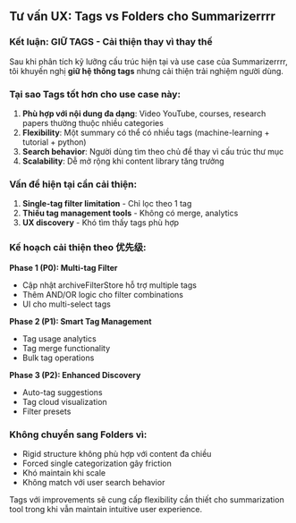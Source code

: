 ## Tư vấn UX: Tags vs Folders cho Summarizerrrr

### **Kết luận: GIỮ TAGS - Cải thiện thay vì thay thế**

Sau khi phân tích kỹ lưỡng cấu trúc hiện tại và use case của Summarizerrrr, tôi khuyến nghị **giữ hệ thống tags** nhưng cải thiện trải nghiệm người dùng.

### **Tại sao Tags tốt hơn cho use case này:**

1. **Phù hợp với nội dung đa dạng**: Video YouTube, courses, research papers thường thuộc nhiều categories
2. **Flexibility**: Một summary có thể có nhiều tags (machine-learning + tutorial + python)
3. **Search behavior**: Người dùng tìm theo chủ đề thay vì cấu trúc thư mục
4. **Scalability**: Dễ mở rộng khi content library tăng trưởng

### **Vấn đề hiện tại cần cải thiện:**

1. **Single-tag filter limitation** - Chỉ lọc theo 1 tag
2. **Thiếu tag management tools** - Không có merge, analytics
3. **UX discovery** - Khó tìm thấy tags phù hợp

### **Kế hoạch cải thiện theo 优先级:**

**Phase 1 (P0): Multi-tag Filter**

- Cập nhật archiveFilterStore hỗ trợ multiple tags
- Thêm AND/OR logic cho filter combinations
- UI cho multi-select tags

**Phase 2 (P1): Smart Tag Management**

- Tag usage analytics
- Tag merge functionality
- Bulk tag operations

**Phase 3 (P2): Enhanced Discovery**

- Auto-tag suggestions
- Tag cloud visualization
- Filter presets

### **Không chuyển sang Folders vì:**

- Rigid structure không phù hợp với content đa chiều
- Forced single categorization gây friction
- Khó maintain khi scale
- Không match với user search behavior

Tags với improvements sẽ cung cấp flexibility cần thiết cho summarization tool trong khi vẫn maintain intuitive user experience.
